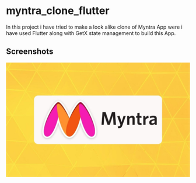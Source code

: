 # myntra_clone_flutter

In this project i have tried to make a look alike clone of Myntra App were i have used Flutter along with GetX state management to build this App.

## Screenshots
![hello](https://github.com/M3fay1q/myntra_clone_flutter/blob/master/assets/images/drawer.jpg?raw=true)
